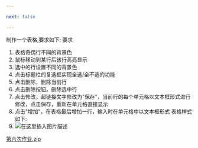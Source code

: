 ```yaml
---

next: false

---
```




<BlogInfo id="365" title="使用js完成一个简单的表格" author="白日梦想猿" pv=0 read_times=0 pre_cost_time="16" category="Web开发编程" tag_list="['js', '              table', '              css']" create_time="2021.10.15 22:26:44.722927" update_time="2022.09.05 22:24:42" />

制作一个表格,要求如下:
要求

  1. 表格奇偶行不同的背景色
  2. 鼠标移动到某行后该行高亮显示
  3. 选中的行设置不同的背景色
  4. 点击标题栏的复选框实现全选/全不选的功能
  5. 点击删除，删除当前行
  6. 点击删除按钮，删除选中行
  7. 点击修改，超链接文字修改为"保存"，当前行的每个单元格以文本框形式进行修改，点击保存，重新在单元格直接显示
  8. 点击"增加"，在表格最后增加一行，输入时在单元格中以文本框形式
表格样式如下:
  9. ![在这里插入图片描述](https://img-blog.csdnimg.cn/80530659633c421c920a0b9e944feb34.png?x-oss-process=image/watermark,type_ZHJvaWRzYW5zZmFsbGJhY2s,shadow_50,text_Q1NETiBAbGl0dGxl5Lqu772e,size_20,color_FFFFFF,t_70,g_se,x_16)

[第六次作业.zip](../media/file/2021/10/15/第六次作业.zip)





<ActionBox />

